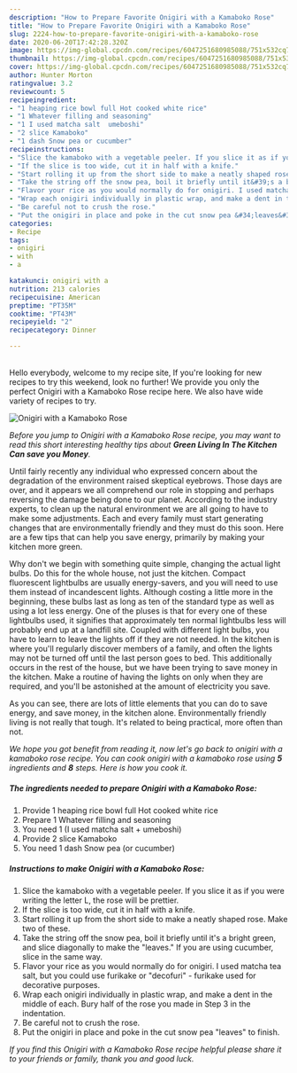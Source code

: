 ```yaml
---
description: "How to Prepare Favorite Onigiri with a Kamaboko Rose"
title: "How to Prepare Favorite Onigiri with a Kamaboko Rose"
slug: 2224-how-to-prepare-favorite-onigiri-with-a-kamaboko-rose
date: 2020-06-20T17:42:28.320Z
image: https://img-global.cpcdn.com/recipes/6047251680985088/751x532cq70/onigiri-with-a-kamaboko-rose-recipe-main-photo.jpg
thumbnail: https://img-global.cpcdn.com/recipes/6047251680985088/751x532cq70/onigiri-with-a-kamaboko-rose-recipe-main-photo.jpg
cover: https://img-global.cpcdn.com/recipes/6047251680985088/751x532cq70/onigiri-with-a-kamaboko-rose-recipe-main-photo.jpg
author: Hunter Morton
ratingvalue: 3.2
reviewcount: 5
recipeingredient:
- "1 heaping rice bowl full Hot cooked white rice"
- "1 Whatever filling and seasoning"
- "1 I used matcha salt  umeboshi"
- "2 slice Kamaboko"
- "1 dash Snow pea or cucumber"
recipeinstructions:
- "Slice the kamaboko with a vegetable peeler. If you slice it as if you were writing the letter L, the rose will be prettier."
- "If the slice is too wide, cut it in half with a knife."
- "Start rolling it up from the short side to make a neatly shaped rose. Make two of these."
- "Take the string off the snow pea, boil it briefly until it&#39;s a bright green, and slice diagonally to make the &#34;leaves.&#34; If you are using cucumber, slice in the same way."
- "Flavor your rice as you would normally do for onigiri. I used matcha tea salt, but you could use furikake or &#34;decofuri&#34; - furikake used for decorative purposes."
- "Wrap each onigiri individually in plastic wrap, and make a dent in the middle of each. Bury half of the rose you made in Step 3 in the indentation."
- "Be careful not to crush the rose."
- "Put the onigiri in place and poke in the cut snow pea &#34;leaves&#34; to finish."
categories:
- Recipe
tags:
- onigiri
- with
- a

katakunci: onigiri with a 
nutrition: 213 calories
recipecuisine: American
preptime: "PT35M"
cooktime: "PT43M"
recipeyield: "2"
recipecategory: Dinner

---
```

<br>
Hello everybody, welcome to my recipe site, If you're looking for new recipes to try this weekend, look no further! We provide you only the perfect Onigiri with a Kamaboko Rose recipe here. We also have wide variety of recipes to try.
<br>


![Onigiri with a Kamaboko Rose](https://img-global.cpcdn.com/recipes/6047251680985088/751x532cq70/onigiri-with-a-kamaboko-rose-recipe-main-photo.jpg)

<i>Before you jump to Onigiri with a Kamaboko Rose recipe, you may want to read this short interesting healthy tips about 
<strong>Green Living In The Kitchen Can save you Money</strong>.</i>
</br>

Until fairly recently any individual who expressed concern about the degradation of the environment raised skeptical eyebrows. Those days are over, and it appears we all comprehend our role in stopping and perhaps reversing the damage being done to our planet. According to the industry experts, to clean up the natural environment we are all going to have to make some adjustments. Each and every family must start generating changes that are environmentally friendly and they must do this soon. Here are a few tips that can help you save energy, primarily by making your kitchen more green.

Why don't we begin with something quite simple, changing the actual light bulbs. Do this for the whole house, not just the kitchen. Compact fluorescent lightbulbs are usually energy-savers, and you will need to use them instead of incandescent lights. Although costing a little more in the beginning, these bulbs last as long as ten of the standard type as well as using a lot less energy. One of the pluses is that for every one of these lightbulbs used, it signifies that approximately ten normal lightbulbs less will probably end up at a landfill site. Coupled with different light bulbs, you have to learn to leave the lights off if they are not needed. In the kitchen is where you'll regularly discover members of a family, and often the lights may not be turned off until the last person goes to bed. This additionally occurs in the rest of the house, but we have been trying to save money in the kitchen. Make a routine of having the lights on only when they are required, and you'll be astonished at the amount of electricity you save.

As you can see, there are lots of little elements that you can do to save energy, and save money, in the kitchen alone. Environmentally friendly living is not really that tough. It's related to being practical, more often than not.


<i>We hope you got benefit from reading it, now let's go back to onigiri with a kamaboko rose recipe. You can cook onigiri with a kamaboko rose using <strong>5</strong> ingredients and <strong>8</strong> steps. Here is how you cook it.
</i>

##### The ingredients needed to prepare Onigiri with a Kamaboko Rose:

1. Provide 1 heaping rice bowl full Hot cooked white rice
1. Prepare 1 Whatever filling and seasoning
1. You need 1 (I used matcha salt + umeboshi)
1. Provide 2 slice Kamaboko
1. You need 1 dash Snow pea (or cucumber)


##### Instructions to make Onigiri with a Kamaboko Rose:

1. Slice the kamaboko with a vegetable peeler. If you slice it as if you were writing the letter L, the rose will be prettier.
1. If the slice is too wide, cut it in half with a knife.
1. Start rolling it up from the short side to make a neatly shaped rose. Make two of these.
1. Take the string off the snow pea, boil it briefly until it&#39;s a bright green, and slice diagonally to make the &#34;leaves.&#34; If you are using cucumber, slice in the same way.
1. Flavor your rice as you would normally do for onigiri. I used matcha tea salt, but you could use furikake or &#34;decofuri&#34; - furikake used for decorative purposes.
1. Wrap each onigiri individually in plastic wrap, and make a dent in the middle of each. Bury half of the rose you made in Step 3 in the indentation.
1. Be careful not to crush the rose.
1. Put the onigiri in place and poke in the cut snow pea &#34;leaves&#34; to finish.


<i>If you find this Onigiri with a Kamaboko Rose recipe helpful please share it to your friends or family, thank you and good luck.</i>
